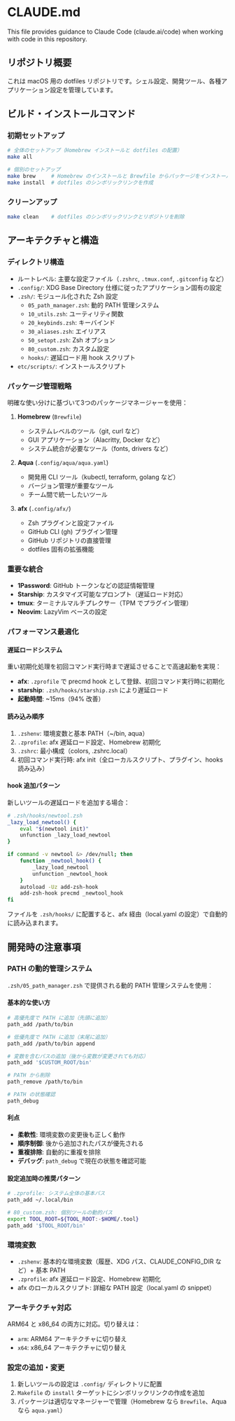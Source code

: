 # CLAUDE.md

This file provides guidance to Claude Code (claude.ai/code) when working with code in this repository.

## リポジトリ概要

これは macOS 用の dotfiles リポジトリです。シェル設定、開発ツール、各種アプリケーション設定を管理しています。

## ビルド・インストールコマンド

### 初期セットアップ

```bash
# 全体のセットアップ（Homebrew インストールと dotfiles の配置）
make all

# 個別のセットアップ
make brew     # Homebrew のインストールと Brewfile からパッケージをインストール
make install  # dotfiles のシンボリックリンクを作成
```

### クリーンアップ

```bash
make clean    # dotfiles のシンボリックリンクとリポジトリを削除
```

## アーキテクチャと構造

### ディレクトリ構造

- ルートレベル: 主要な設定ファイル（`.zshrc`, `.tmux.conf`, `.gitconfig` など）
- `.config/`: XDG Base Directory 仕様に従ったアプリケーション固有の設定
- `.zsh/`: モジュール化された Zsh 設定
  - `05_path_manager.zsh`: 動的 PATH 管理システム
  - `10_utils.zsh`: ユーティリティ関数
  - `20_keybinds.zsh`: キーバインド
  - `30_aliases.zsh`: エイリアス
  - `50_setopt.zsh`: Zsh オプション
  - `80_custom.zsh`: カスタム設定
  - `hooks/`: 遅延ロード用 hook スクリプト
- `etc/scripts/`: インストールスクリプト

### パッケージ管理戦略

明確な使い分けに基づいて3つのパッケージマネージャーを使用：

1. **Homebrew** (`Brewfile`)
   - システムレベルのツール（git, curl など）
   - GUI アプリケーション（Alacritty, Docker など）
   - システム統合が必要なツール（fonts, drivers など）

2. **Aqua** (`.config/aqua/aqua.yaml`)
   - 開発用 CLI ツール（kubectl, terraform, golang など）
   - バージョン管理が重要なツール
   - チーム間で統一したいツール

3. **afx** (`.config/afx/`)
   - Zsh プラグインと設定ファイル
   - GitHub CLI (gh) プラグイン管理
   - GitHub リポジトリの直接管理
   - dotfiles 固有の拡張機能

### 重要な統合

- **1Password**: GitHub トークンなどの認証情報管理
- **Starship**: カスタマイズ可能なプロンプト（遅延ロード対応）
- **tmux**: ターミナルマルチプレクサー（TPM でプラグイン管理）
- **Neovim**: LazyVim ベースの設定

### パフォーマンス最適化

#### 遅延ロードシステム

重い初期化処理を初回コマンド実行時まで遅延させることで高速起動を実現：

- **afx**: `.zprofile` で precmd hook として登録、初回コマンド実行時に初期化
- **starship**: `.zsh/hooks/starship.zsh` により遅延ロード
- **起動時間**: ~15ms（94% 改善）

#### 読み込み順序

1. `.zshenv`: 環境変数と基本 PATH（~/bin, aqua）
2. `.zprofile`: afx 遅延ロード設定、Homebrew 初期化
3. `.zshrc`: 最小構成（colors, .zshrc.local）
4. 初回コマンド実行時: afx init（全ローカルスクリプト、プラグイン、hooks 読み込み）

#### hook 追加パターン

新しいツールの遅延ロードを追加する場合：

```bash
# .zsh/hooks/newtool.zsh
_lazy_load_newtool() {
    eval "$(newtool init)"
    unfunction _lazy_load_newtool
}

if command -v newtool &> /dev/null; then
    function _newtool_hook() {
        _lazy_load_newtool
        unfunction _newtool_hook
    }
    autoload -Uz add-zsh-hook
    add-zsh-hook precmd _newtool_hook
fi
```

ファイルを `.zsh/hooks/` に配置すると、afx 経由（local.yaml の設定）で自動的に読み込まれます。

## 開発時の注意事項

### PATH の動的管理システム

`.zsh/05_path_manager.zsh` で提供される動的 PATH 管理システムを使用：

#### 基本的な使い方

```bash
# 高優先度で PATH に追加（先頭に追加）
path_add /path/to/bin

# 低優先度で PATH に追加（末尾に追加）
path_add /path/to/bin append

# 変数を含むパスの追加（後から変数が変更されても対応）
path_add '$CUSTOM_ROOT/bin'

# PATH から削除
path_remove /path/to/bin

# PATH の状態確認
path_debug
```

#### 利点

- **柔軟性**: 環境変数の変更後も正しく動作
- **順序制御**: 後から追加されたパスが優先される
- **重複排除**: 自動的に重複を排除
- **デバッグ**: `path_debug` で現在の状態を確認可能

#### 設定追加時の推奨パターン

```bash
# .zprofile: システム全体の基本パス
path_add ~/.local/bin

# 80_custom.zsh: 個別ツールの動的パス
export TOOL_ROOT=${TOOL_ROOT:-$HOME/.tool}
path_add '$TOOL_ROOT/bin'
```

### 環境変数

- `.zshenv`: 基本的な環境変数（履歴、XDG パス、CLAUDE_CONFIG_DIR など）+ 基本 PATH
- `.zprofile`: afx 遅延ロード設定、Homebrew 初期化
- afx のローカルスクリプト: 詳細な PATH 設定（local.yaml の snippet）

### アーキテクチャ対応

ARM64 と x86_64 の両方に対応。切り替えは：

- `arm`: ARM64 アーキテクチャに切り替え
- `x64`: x86_64 アーキテクチャに切り替え

### 設定の追加・変更

1. 新しいツールの設定は `.config/` ディレクトリに配置
2. `Makefile` の `install` ターゲットにシンボリックリンクの作成を追加
3. パッケージは適切なマネージャーで管理（Homebrew なら `Brewfile`、Aqua なら `aqua.yaml`）
